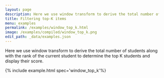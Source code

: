 ```yaml
---
layout: page
description: Here we use window transform to derive the total number of students along with the rank of the current student to determine the top K students and display their score.
title: Filtering top-K items
menu: examples
permalink: /examples/window_top_k.html
image: /examples/compiled/window_top_k.png
edit_path: _data/examples.json
---
```


Here we use window transform to derive the total number of students along with the rank of the current student to determine the top K students and display their score.

{% include example.html spec='window_top_k'%}
